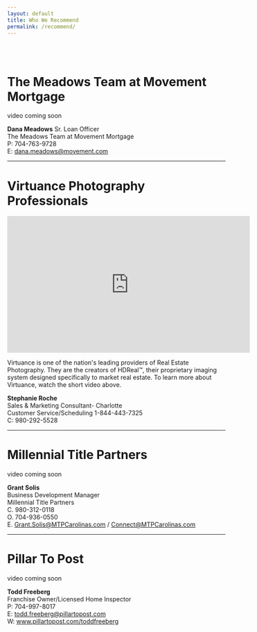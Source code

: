 ```yaml
---
layout: default
title: Who We Recommend
permalink: /recommend/
---
```


<br>
<br>
<h1>The Meadows Team at Movement Mortgage</h1>

video coming soon

**Dana Meadows**
Sr. Loan Officer<br>
The Meadows Team at Movement Mortgage<br>
P: 704-763-9728<br>
E: dana.meadows@movement.com

<hr>

<h1>Virtuance Photography Professionals</h1>

<iframe width="560" height="315" src="https://www.youtube.com/embed/c1xTAeEcIBQ" frameborder="0" allow="autoplay; encrypted-media" allowfullscreen></iframe>

<br>
<p>Virtuance is one of the nation's leading providers of Real Estate Photography. They are the creators of HDReal™, their proprietary imaging system designed specifically to market real estate. To learn more about Virtuance, watch the short video above.</p>

**Stephanie Roche**<br>
Sales & Marketing Consultant- Charlotte<br>
Customer Service/Scheduling 1-844-443-7325<br>
C: 980-292-5528

<hr>

<h1>Millennial Title Partners</h1>

video coming soon

**Grant Solis**<br>
Business Development Manager<br>
Millennial Title Partners<br>
C. 980-312-0118<br>
O. 704-936-0550<br>
E. Grant.Solis@MTPCarolinas.com / Connect@MTPCarolinas.com

<hr>

<h1>Pillar To Post</h1>

video coming soon

**Todd Freeberg**<br>
Franchise Owner/Licensed Home Inspector<br>
P: 704-997-8017<br>
E: todd.freeberg@pillartopost.com<br>
W: www.pillartopost.com/toddfreeberg